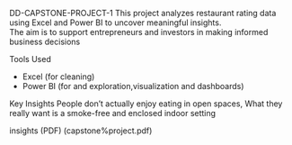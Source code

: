 DD-CAPSTONE-PROJECT-1
This project analyzes restaurant rating data using Excel and Power BI to uncover meaningful insights.  
The aim is to support entrepreneurs and investors in making informed business decisions

Tools Used
- Excel (for cleaning)
- Power BI (for and exploration,visualization and dashboards)

Key Insights
People don’t actually enjoy eating in open spaces, What they really want is a smoke-free and enclosed indoor setting

insights (PDF) (capstone%project.pdf)
